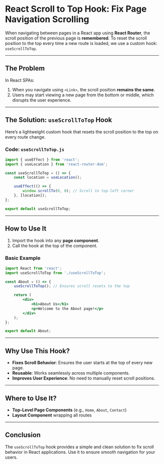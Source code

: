 # **React Scroll to Top Hook: Fix Page Navigation Scrolling**

When navigating between pages in a React app using **React Router**, the scroll position of the previous page is **remembered**. To reset the scroll position to the top every time a new route is loaded, we use a custom hook: `useScrollToTop`.

---

## **The Problem**

In React SPAs:
1. When you navigate using `<Link>`, the scroll position **remains the same**.
2. Users may start viewing a new page from the bottom or middle, which disrupts the user experience.

---

## **The Solution: `useScrollToTop` Hook**

Here’s a lightweight custom hook that resets the scroll position to the top on every route change.

### **Code: `useScrollToTop.js`**
```jsx
import { useEffect } from 'react';
import { useLocation } from 'react-router-dom';

const useScrollToTop = () => {
    const location = useLocation();

    useEffect(() => {
        window.scrollTo(0, 0); // Scroll to top-left corner
    }, [location]);
};

export default useScrollToTop;
```

---

## **How to Use It**

1. Import the hook into any **page component**.
2. Call the hook at the top of the component.

### **Basic Example**
```jsx
import React from 'react';
import useScrollToTop from './useScrollToTop';

const About = () => {
    useScrollToTop(); // Ensures scroll resets to the top

    return (
        <div>
            <h1>About Us</h1>
            <p>Welcome to the About page!</p>
        </div>
    );
};

export default About;
```

---

## **Why Use This Hook?**

- **Fixes Scroll Behavior**: Ensures the user starts at the top of every new page.
- **Reusable**: Works seamlessly across multiple components.
- **Improves User Experience**: No need to manually reset scroll positions.

---

## **Where to Use It?**

- **Top-Level Page Components** (e.g., `Home`, `About`, `Contact`)
- **Layout Component** wrapping all routes

---

## **Conclusion**

The `useScrollToTop` hook provides a simple and clean solution to fix scroll behavior in React applications. Use it to ensure smooth navigation for your users.
